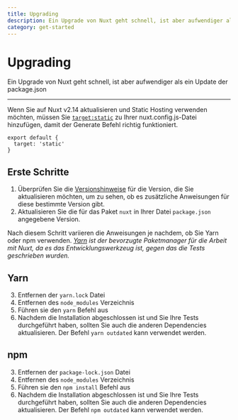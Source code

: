 ```yaml
---
title: Upgrading
description: Ein Upgrade von Nuxt geht schnell, ist aber aufwendiger als ein Update der package.json
category: get-started
---
```

# Upgrading

Ein Upgrade von Nuxt geht schnell, ist aber aufwendiger als ein Update der package.json

---

Wenn Sie auf Nuxt v2.14 aktualisieren und Static Hosting verwenden möchten, müssen Sie [`target:static`](/docs/features/deployment-targets#static-hosting) zu Ihrer nuxt.config.js-Datei hinzufügen, damit der Generate Befehl richtig funktioniert.

```js{}[nuxt.config.js]
export default {
  target: 'static'
}
```

## Erste Schritte

1. Überprüfen Sie die [Versionshinweise](/releases) für die Version, die Sie aktualisieren möchten, um zu sehen, ob es zusätzliche Anweisungen für diese bestimmte Version gibt.
2. Aktualisieren Sie die für das Paket `nuxt` in Ihrer Datei `package.json` angegebene Version.

Nach diesem Schritt variieren die Anweisungen je nachdem, ob Sie Yarn oder npm verwenden. _[Yarn](https://yarnpkg.com/en/docs/usage) ist der bevorzugte Paketmanager für die Arbeit mit Nuxt, da es das Entwicklungswerkzeug ist, gegen das die Tests geschrieben wurden._

## Yarn

3. Entfernen der `yarn.lock` Datei
4. Entfernen des `node_modules` Verzeichnis
5. Führen sie den `yarn` Befehl aus
6. Nachdem die Installation abgeschlossen ist und Sie Ihre Tests durchgeführt haben, sollten Sie auch die anderen Dependencies aktualisieren. Der Befehl `yarn outdated` kann verwendet werden.

## npm

3. Entfernen der `package-lock.json` Datei
4. Entfernen des `node_modules` Verzeichnis
5. Führen sie den `npm install` Befehl aus
6. Nachdem die Installation abgeschlossen ist und Sie Ihre Tests durchgeführt haben, sollten Sie auch die anderen Dependencies aktualisieren. Der Befehl `npm outdated` kann verwendet werden.

